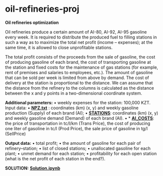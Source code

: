 # oil-refineries-proj

**Oil refineries optimization**

Oil refineries produce a certain amount of AI-80, AI-92, AI-95 gasoline every week. It is required to distribute the produced fuel to filling stations in such a way as to maximize the total net profit (income – expenses); at the same time, it is allowed to close unprofitable stations.

The total profit consists of the proceeds from the sale of gasoline, the cost of producing gasoline of each brand, the cost of transporting gasoline at the station and fixed costs for the maintenance of gas stations (for example, rent of premises and salaries to employees, etc.). The amount of gasoline that can be sold per week is limited from above by demand. The cost of delivery at the station is proportional to the distance. We can assume that the distance from the refinery to the columns is calculated as the distance between the x and y points in a two-dimensional coordinate system.

**Additional parameters:**
• weekly expenses for the station: 100,000 KZT.
Input data:
• [**NPZ.txt**](https://github.com/aziart/oil-refineries-proj/blob/main/data/NPZ.txt) : coordinates (km) (x, y) and weekly gasoline production (Supply) of each brand (AI);
• [**STATIONS**](https://github.com/aziart/oil-refineries-proj/blob/main/data/STATIONS.txt): coordinates (km) (x, y) and weekly gasoline demand (Demand) of each brand (AI).
• * [**AI_COSTS**](https://github.com/aziart/oil-refineries-proj/blob/main/data/AI_COSTS.txt): the price of transportation in tc/l/km (Trans Price), the cost of producing one liter of gasoline in tc/l (Prod Price), the sale price of gasoline in tg/l (SellPrice)

**Output data:**
• total profit;
• the amount of gasoline for each pair of refinery–station;
• list of closed stations;
• unallocated gasoline for each plant;
• unmet demand for each station;
• profitability for each open station (what is the net profit of each station in the end?).

**SOLUTION:**
[**Solution.ipynb**](https://github.com/aziart/oil-refineries-proj/blob/main/Solution.ipynb)